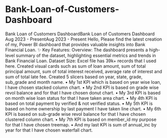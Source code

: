 # Bank-Loan-of-Customers-Dashboard

Bank Loan of Customers DashboardBank Loan of Customers Dashboard
Aug 2023 - PresentAug 2023 - Present
Hello,
Please find the latest creation of my, Power BI dashboard that provides valuable insights into Bank Financial Loan.
✨ Key Features:
Overview: The dashboard presents a high-level summary of the dataset, highlighting essential metrics and trends in Bank Financial Loan.
Dataset Size: Excel file has 39k+ records that I used here.
Created visual cards such as sum of loan amount, sum of total principal amount, sum of total interest received, average rate of interest and sum of total late fee.
Created 5 slicers based on year, state, grade, sub_grade and month name.
• My 1st KPI which is based on year wise loan, I have chosen stacked column chart.
• My 2nd KPI is based on grade wise revol balance and for that I have chosen donut chart.
• My 3rd KPI is based on month wise loan status for that I have taken area chart.
• My 4th KPI is based on total payment by verified & not verified status.
• My 5th KPI is based on home ownership by last payment I have taken line chart.
• My 6th KPI is based on sub-grade wise revol balance for that I have chosen clustered column chart.
• My 7th KPI is based on member_id my purpose for that I have chosen treemap.
• And my last KPI is sum of annual_inc by year for that I have chosen waterfall chart.
